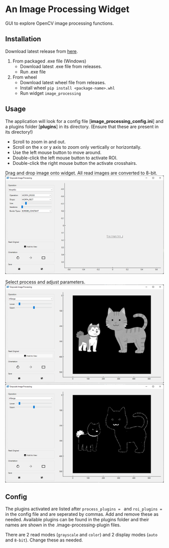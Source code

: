 # An Image Processing Widget

GUI to explore OpenCV image processing functions.

## Installation

Download latest release from [here](https://github.com/fukuda-lab-saga/image-processing-widget/releases/latest/download/image-processing-widget.zip).

1. From packaged .exe file (Windows)
    - Download latest .exe file from releases.
    - Run .exe file
2. From wheel
    - Download latest wheel file from releases.
    - Install wheel `pip install <package-name>.whl`
    - Run widget `image_processing`

## Usage

The application will look for a config file [**image_processing_config.ini**] and a plugins folder [**plugins**] in its directory. 
(Ensure that these are present in its directory!) 

- Scroll to zoom in and out. 
- Scroll on the x or y axis to zoom only vertically or horizontally.
- Use the left mouse button to move around.
- Double-click the left mouse button to activate ROI.
- Double-click the right mouse button the activate crosshairs. 

Drag and drop image onto widget. All read images are converted to 8-bit.
![Screenshot 1](/screenshots/screenshot1.png?raw=true "Screenshot 1")

Select process and adjust parameters.
![Screenshot 2](/screenshots/screenshot2.png?raw=true "Screenshot 2")
![Screenshot 3](/screenshots/screenshot3.png?raw=true "Screenshot 3")

## Config

The plugins activated are listed after `process_plugins = `  and `roi_plugins = `  in the config file and are seperated by commas.
Add and remove these as needed. Available plugins can be found in the plugins folder and their names are shown in the .image-processing-plugin files.

There are 2 read modes (`grayscale` and `color`) and 2 display modes  (`auto` and `8-bit`). Change these as needed.
